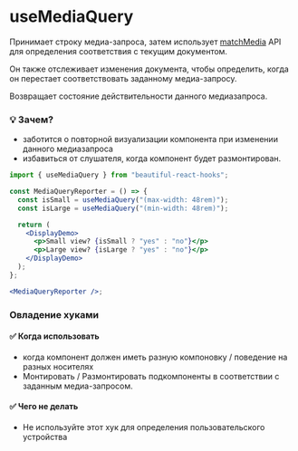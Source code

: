 # useMediaQuery

Принимает строку медиа-запроса, затем использует [matchMedia](https://developer.mozilla.org/en-US/docs/Web/API/Window/matchMedia)
API для определения соответствия с текущим документом.

Он также отслеживает изменения документа, чтобы определить, когда он перестает соответствовать заданному медиа-запросу.

Возвращает состояние действительности данного медиазапроса.

### 💡 Зачем?

- заботится о повторной визуализации компонента при изменении данного медиазапроса
- избавиться от слушателя, когда компонент будет размонтирован.

```jsx harmony
import { useMediaQuery } from "beautiful-react-hooks";

const MediaQueryReporter = () => {
  const isSmall = useMediaQuery("(max-width: 48rem)");
  const isLarge = useMediaQuery("(min-width: 48rem)");

  return (
    <DisplayDemo>
      <p>Small view? {isSmall ? "yes" : "no"}</p>
      <p>Large view? {isLarge ? "yes" : "no"}</p>
    </DisplayDemo>
  );
};

<MediaQueryReporter />;
```

### Овладение хуками

#### ✅ Когда использовать

- когда компонент должен иметь разную компоновку / поведение на разных носителях
- Монтировать / Размонтировать подкомпоненты в соответствии с заданным медиа-запросом.

#### ✅ Чего не делать

- Не используйте этот хук для определения пользовательского устройства
